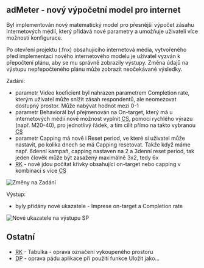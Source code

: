 ﻿---
categories: [fenix]
layout: fenix
---
## adMeter - nový výpočetní model pro internet
Byl implementován nový matematický model pro přesnější výpočet zásahu internetových médií, který přidává nové parametry a umožňuje uživateli více možností konfigurace.

Po otevření projektu (.fnx) obsahujícího internetová média, vytvořeného před implementací nového internetového modelu je uživatel vyzván k přepočtení plánu, aby se mu správně zobrazily výstupy. Změna údajů na výstupu nepřepočteného plánu může zobrazit neočekávané výsledky.

Zadání:
<ul>
<li>parametr Video koeficient byl nahrazen parametrem Completion rate, kterým uživatel může snížit zásah respondentů, ale neomezovat dostupný prostor. Může nabývat hodnot mezi 0-1</li>
<li>parametr Behaviorál byl přejmenován na On-target, který má u internetových médií nově možnost vyplnit <abbr title="Cílová skupina">CS</abbr>, pomocí rychlého výrazu (např. M20-40), pro jednotlivý řádek, a tím cílit přímo na takto vybranou <abbr title="Cílová skupina">CS</abbr></li>
<li>parametr Capping má nově i Reset period, ve které si uživatel může nastavit, po kolika dnech se má Capping resetovat. Takže když máme např. 6denní kampaň, capping nastaven na 2 a 3denní reset period, tak jeden člověk může být zasažený maximálně 3x2, tedy 6x</li>
<li><abbr title="Reachové křivky">RK</abbr> - nově jdou počítat křivky obsahující on-target nebo capping v kombinaci s více <abbr title="Cílová skupina">CS</abbr></li>
</ul>

![Změny na Zadání]({{site.url}}/data/nintmdl.png "Změny na Zadání")

Výstup:
<ul>
<li>byly přidány nové ukazatele - Imprese on-target a Completion rate</li>
</ul>

![Nové ukazatele na výstupu SP]({{site.url}}/data/nintmdlukazatele.png "Nové ukazatele na výstupu SP")

## Ostatní
<ul>
<li><abbr title="Reachové křivky">RK</abbr> - Tabulka - oprava označení vykoupeného prostoru</li>
<li><abbr title="Detailní plán">DP</abbr> - oprava pádu aplikace při použití funkce Uložit jako...</li>
</ul>